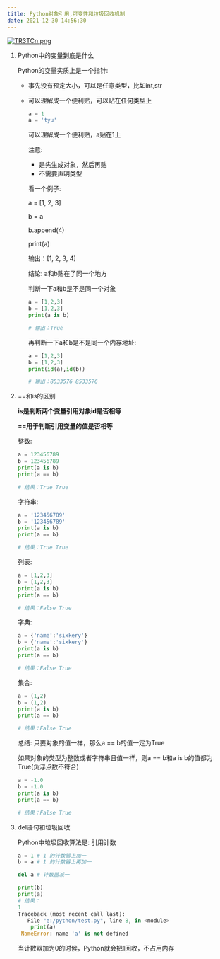 ```yaml
---
title: Python对象引用,可变性和垃圾回收机制
date: 2021-12-30 14:56:30
---
```


[![TR3TCn.png](https://s4.ax1x.com/2021/12/30/TR3TCn.png)](https://imgtu.com/i/TR3TCn)

1. Python中的变量到底是什么

   Python的变量实质上是一个指针:

   + 事先没有预定大小，可以是任意类型，比如int,str

   + 可以理解成一个便利贴，可以贴在任何类型上

     ```python
     a = 1
     a = 'tyu'
     ```

     可以理解成一个便利贴，a贴在1上

     注意:

     + 是先生成对象，然后再贴
     + 不需要声明类型

     看一个例子:

     a = [1, 2, 3]

     b = a

     b.append(4)

     print(a)

     输出：[1, 2, 3, 4]

     结论: a和b贴在了同一个地方

     判断一下a和b是不是同一个对象

     ```python
     a = [1,2,3]
     b = [1,2,3]
     print(a is b)
     
     # 输出：True
     ```

     再判断一下a和b是不是同一个内存地址:

     ```python
     a = [1,2,3]
     b = [1,2,3]
     print(id(a),id(b))
     
     # 输出：8533576 8533576
     ```

2. ==和is的区别

   **is是判断两个变量引用对象id是否相等**

   **==用于判断引用变量的值是否相等**

   整数:

   ```python
   a = 123456789
   b = 123456789
   print(a is b)
   print(a == b)
   
   # 结果：True True
   ```

   字符串:

   ```python
   a = '123456789'
   b = '123456789'
   print(a is b)
   print(a == b)
   
   # 结果：True True
   ```

   列表:

   ```python
   a = [1,2,3]
   b = [1,2,3]
   print(a is b)
   print(a == b)
   
   # 结果：False True
   ```

   字典:

   ```python
   a = {'name':'sixkery'}
   b = {'name':'sixkery'}
   print(a is b)
   print(a == b)
   
   # 结果：False True
   ```

   集合:

   ```python
   a = (1,2)
   b = (1,2)
   print(a is b)
   print(a == b)
   
   # 结果：False True
   ```

   总结:
   只要对象的值一样，那么a == b的值一定为True

   如果对象的类型为整数或者字符串且值一样，则a == b和a is b的值都为True(负浮点数不符合)

   ```python
   a = -1.0
   b = -1.0
   print(a is b)
   print(a == b)
   
   # 结果：False True
   ```

3. del语句和垃圾回收

   Python中垃圾回收算法是: 引用计数

   ```python
   a = 1 # 1 的计数器上加一
   b = a # 1 的计数器上再加一
   
   del a # 计数器减一
   
   print(b)
   print(a)
   # 结果：
   1
   Traceback (most recent call last):
      File "e:/python/test.py", line 8, in <module>
       print(a)
    NameError: name 'a' is not defined
   ```

   当计数器加为0的时候，Python就会把1回收，不占用内存
